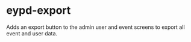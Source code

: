 # eypd-export
Adds an export button to the admin user and event screens to export all event and user data.
